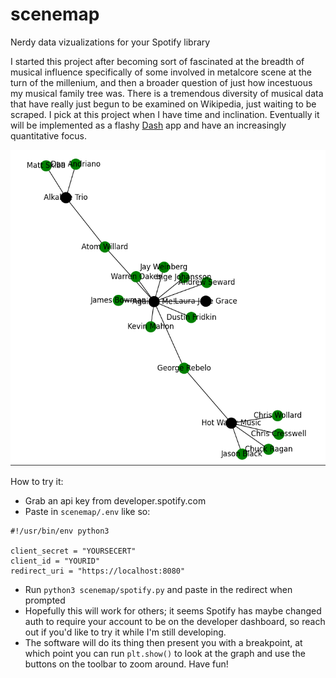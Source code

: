 # scenemap
Nerdy data vizualizations for your Spotify library

I started this project after becoming sort of fascinated at the breadth of
musical influence specifically of some involved in metalcore scene at the turn of
the millenium, and then a broader question of just how incestuous my musical
family tree was. There is a tremendous diversity of musical data that have really just
begun to be examined on Wikipedia, just waiting to be scraped. I pick at this 
project when I have time and inclination. Eventually it will be implemented as a
flashy [Dash](https://dash.plotly.com) app and have an increasingly quantitative
focus.

![An interesting cluster](./Figures/cluster_1.png)

How to try it:
- Grab an api key from developer.spotify.com
- Paste in `scenemap/.env` like so:
```
#!/usr/bin/env python3

client_secret = "YOURSECERT"
client_id = "YOURID"
redirect_uri = "https://localhost:8080"
```
- Run `python3 scenemap/spotify.py` and paste in the redirect when prompted
- Hopefully this will work for others; it seems Spotify has maybe changed
  auth to require your account to be on the developer dashboard, so reach out
  if you'd like to try it while I'm still developing.
- The software will do its thing then present you with a breakpoint, at which
  point you can run `plt.show()` to look at the graph and use the buttons on the
  toolbar to zoom around. Have fun!

